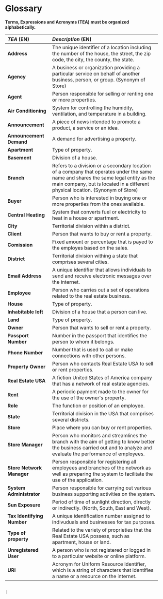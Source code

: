 # Glossary

**Terms, Expressions and Acronyms (TEA) must be organized alphabetically.**


| **_TEA_** (EN)             | **_Description_** (EN)                                                                                                                                                                                                |                                       
|:---------------------------|:----------------------------------------------------------------------------------------------------------------------------------------------------------------------------------------------------------------------|
| **Address**                | The unique identifier of a location including the number of the house, the street, the zip code, the city, the county, the state.                                                                                     | 
| **Agency**                 | A business or organization providing a particular service on behalf of another business, person, or group. (Synonym of Store)                                                                                         |
| **Agent**                  | Person responsible for selling or renting one or more properties.                                                                                                                                                     |
| **Air Conditioning**       | System for controlling the humidity, ventilation, and temperature in a building.                                                                                                                                      |
| **Announcement**           | A piece of news intended to promote a product, a service or an idea.                                                                                                                                                  |
| **Announcement Demand**    | A demand for advertising a property.                                                                                                                                                                                  |
| **Apartment**              | Type of property.                                                                                                                                                                                                     |
| **Basement**               | Division of a house.                                                                                                                                                                                                  |
| **Branch**                 | Refers to a division or a secondary location of a company that operates under the same name and shares the same legal entity as the main company, but is located in a different physical location. (Synonym of Store) |
| **Buyer**                  | Person who is interested in buying one or more properties from the ones available.                                                                                                                                    |
| **Central Heating**        | System that converts fuel or electricity to heat in a house or apartment.                                                                                                                                             |
| **City**                   | Territorial division within a district.                                                                                                                                                                               |
| **Client**                 | Person that wants to buy or rent a property.                                                                                                                                                                          |
| **Comission**              | Fixed amount or percentage that is payed to the employes based on the sales.                                                                                                                                          |
| **District**               | Territorial division withing a state that comprises several cities.                                                                                                                                                   |
| **Email Address**          | A unique identifier that allows individuals to send and receive electronic messages over the internet.                                                                                                                |
| **Employee**               | Person who carries out a set of operations related to the real estate business.                                                                                                                                       |
| **House**                  | Type of property.                                                                                                                                                                                                     |
| **Inhabitable loft**       | Division of a house that a person can live.                                                                                                                                                                           |
| **Land**                   | Type of property.                                                                                                                                                                                                     | 
| **Owner**                  | Person that wants to sell or rent a property.                                                                                                                                                                         |
| **Passport Number**        | Number in the passport that identifies the person to whom it belongs.                                                                                                                                                 |
| **Phone Number**           | Number that is used to call or make connections with other persons.                                                                                                                                                   |
| **Property Owner**         | Person who contacts Real Estate USA to sell or rent properties.                                                                                                                                                       | 
| **Real Estate USA**        | A fiction United States of America company that has a network of real estate agencies.                                                                                                                                |
| **Rent**                   | A periodic payment made to the owner for the use of the owner's property.                                                                                                                                             |
| **Role**                   | The function or position of an employee.                                                                                                                                                                              |
| **State**                  | Territorial division in the USA that comprises several districts.                                                                                                                                                     |
| **Store**                  | Place where you can buy or rent properties.                                                                                                                                                                           |
| **Store Manager**          | Person who monitors and streamlines the branch with the aim of getting to know better the business carried out and to analyze and evaluate the performance of employees.                                              |
| **Store Network Manager**  | Person responsible for registering all employees and branches of the network as well as preparing the system to facilitate the use of the application.                                                                |
| **System Administrator**   | Person responsible for carrying out various business supporting activities on the system.                                                                                                                             |
| **Sun Exposure**           | Period of time of sunlight direction, directly or indirectly. (North, South, East and West).                                                                                                                          |
| **Tax Identifying Number** | A unique identification number assigned to indivuduals and businesses for tax purposes.                                                                                                                               |
| **Type of property**       | Related to the variety of proprieties that the Real Estate USA possess, such as apartment, house or land.                                                                                                             |
| **Unregistered User**      | A person who is not registered or logged in to a particular website or online platform.                                                                                                                               |
| **URI**                    | Acronym for Uniform Resource Identifier, which is a string of characters that identifies a name or a resource on the internet.                                                                                        |

                                                                                                                                                                                                                                                                                                                                           |

